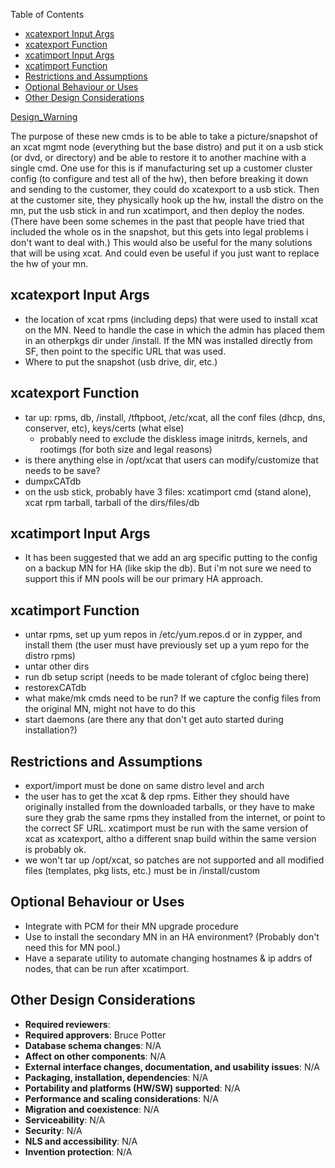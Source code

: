 <!-- START doctoc generated TOC please keep comment here to allow auto update -->
<!-- DON'T EDIT THIS SECTION, INSTEAD RE-RUN doctoc TO UPDATE -->
Table of Contents

- [xcatexport Input Args](#xcatexport-input-args)
- [xcatexport Function](#xcatexport-function)
- [xcatimport Input Args](#xcatimport-input-args)
- [xcatimport Function](#xcatimport-function)
- [Restrictions and Assumptions](#restrictions-and-assumptions)
- [Optional Behaviour or Uses](#optional-behaviour-or-uses)
- [Other Design Considerations](#other-design-considerations)

<!-- END doctoc generated TOC please keep comment here to allow auto update -->

[Design_Warning](Design_Warning)



The purpose of these new cmds is to be able to take a picture/snapshot of an xcat mgmt node (everything but the base distro) and put it on a usb stick (or dvd, or directory) and be able to restore it to another machine with a single cmd. One use for this is if manufacturing set up a customer cluster config (to configure and test all of the hw), then before breaking it down and sending to the customer, they could do xcatexport to a usb stick. Then at the customer site, they physically hook up the hw, install the distro on the mn, put the usb stick in and run xcatimport, and then deploy the nodes. (There have been some schemes in the past that people have tried that included the whole os in the snapshot, but this gets into legal problems i don't want to deal with.) This would also be useful for the many solutions that will be using xcat. And could even be useful if you just want to replace the hw of your mn. 


## xcatexport Input Args

  * the location of xcat rpms (including deps) that were used to install xcat on the MN. Need to handle the case in which the admin has placed them in an otherpkgs dir under /install. If the MN was installed directly from SF, then point to the specific URL that was used. 
  * Where to put the snapshot (usb drive, dir, etc.) 

## xcatexport Function

  * tar up: rpms, db, /install, /tftpboot, /etc/xcat, all the conf files (dhcp, dns, conserver, etc), keys/certs (what else) 
    * probably need to exclude the diskless image initrds, kernels, and rootimgs (for both size and legal reasons) 
  * is there anything else in /opt/xcat that users can modify/customize that needs to be save? 
  * dumpxCATdb 
  * on the usb stick, probably have 3 files: xcatimport cmd (stand alone), xcat rpm tarball, tarball of the dirs/files/db 

## xcatimport Input Args

  * It has been suggested that we add an arg specific putting to the config on a backup MN for HA (like skip the db). But i'm not sure we need to support this if MN pools will be our primary HA approach. 

## xcatimport Function

  * untar rpms, set up yum repos in /etc/yum.repos.d or in zypper, and install them (the user must have previously set up a yum repo for the distro rpms) 
  * untar other dirs 
  * run db setup script (needs to be made tolerant of cfgloc being there) 
  * restorexCATdb 
  * what make/mk cmds need to be run? If we capture the config files from the original MN, might not have to do this 
  * start daemons (are there any that don't get auto started during installation?) 

## Restrictions and Assumptions

  * export/import must be done on same distro level and arch 
  * the user has to get the xcat &amp; dep rpms. Either they should have originally installed from the downloaded tarballs, or they have to make sure they grab the same rpms they installed from the internet, or point to the correct SF URL. xcatimport must be run with the same version of xcat as xcatexport, altho a different snap build within the same version is probably ok. 
  * we won't tar up /opt/xcat, so patches are not supported and all modified files (templates, pkg lists, etc.) must be in /install/custom 

## Optional Behaviour or Uses

  * Integrate with PCM for their MN upgrade procedure 
  * Use to install the secondary MN in an HA environment? (Probably don't need this for MN pool.) 
  * Have a separate utility to automate changing hostnames &amp; ip addrs of nodes, that can be run after xcatimport. 

## Other Design Considerations

  * **Required reviewers**: 
  * **Required approvers**: Bruce Potter 
  * **Database schema changes**: N/A 
  * **Affect on other components**: N/A 
  * **External interface changes, documentation, and usability issues**: N/A 
  * **Packaging, installation, dependencies**: N/A 
  * **Portability and platforms (HW/SW) supported**: N/A 
  * **Performance and scaling considerations**: N/A 
  * **Migration and coexistence**: N/A 
  * **Serviceability**: N/A 
  * **Security**: N/A 
  * **NLS and accessibility**: N/A 
  * **Invention protection**: N/A 
